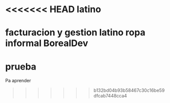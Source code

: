 <<<<<<< HEAD
latino
======

facturacion y gestion latino ropa informal
BorealDev
=======
prueba
======

Pa aprender
>>>>>>> b132bd04b93b58467c30c16be59dfcab7448cca4
